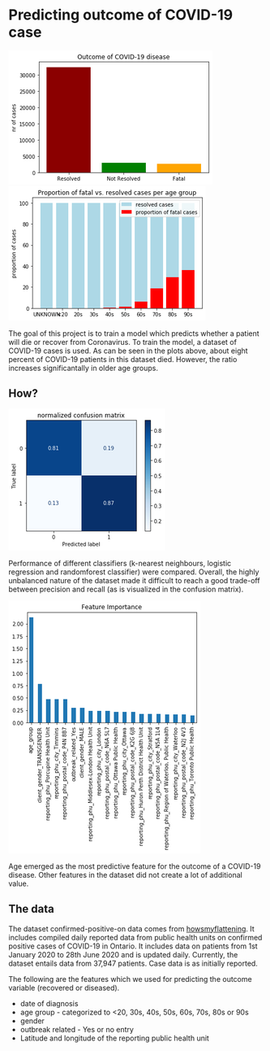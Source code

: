 # Predicting outcome of COVID-19 case

<div class="row">
  <div class="column">
    <img src="https://github.com/janinaschuhmacher/covid-19-data-analysis/blob/master/visualization/outcomes.png" alt="outcome of COVID-19 cases">
  </div>
  <div class="column">
    <img src="https://github.com/janinaschuhmacher/covid-19-data-analysis/blob/master/visualization/outcome_per_age.png" alt="outcomes of COVID-19 cases">
  </div>
</div>


The goal of this project is to train a model which predicts whether a patient will die or recover from Coronavirus. 
To train the model, a dataset of COVID-19 cases is used. As can be seen in the plots above, about eight percent of COVID-19 patients in this dataset died. However, the ratio increases significantally in older age groups. 

## How?
<img src="https://github.com/janinaschuhmacher/covid-19-data-analysis/blob/master/visualization/final_confustion_matrix.png" alt="confusion matrix of the final logistic regression model" >
                                                                                                                         
Performance of different classifiers (k-nearest neighbours, logistic regression and randomforest classifier) were compared. 
Overall, the highly unbalanced nature of the dataset made it difficult to reach a good trade-off between precision and recall (as is visualized in the confusion matrix). 

<img src="https://github.com/janinaschuhmacher/covid-19-data-analysis/blob/master/visualization/feature_importance.png" alt="feature importance" >
                                                                                                                           
Age emerged as the most predictive feature for the outcome of a COVID-19 disease. 
Other features in the dataset did not create a lot of additional value. 

## The data 

The dataset confirmed-positive-on data comes from [howsmyflattening](https://howsmyflattening.ca/#/data/). 
It includes compiled daily reported data from public health units on confirmed positive cases of COVID-19 in Ontario. It includes data on patients from 1st January 2020 to 28th June 2020 and is updated daily. Currently, the dataset entails data from 37,947 patients. Case data is as initially reported.

The following are the features which we used for predicting the outcome variable (recovered or diseased).

* date of diagnosis
* age group - categorized to <20, 30s, 40s, 50s, 60s, 70s, 80s or 90s
* gender
* outbreak related - Yes or no entry
* Latitude and longitude of the reporting public health unit


